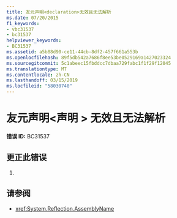 ```yaml
---
title: 友元声明<declaration>无效且无法解析
ms.date: 07/20/2015
f1_keywords:
- vbc31537
- bc31537
helpviewer_keywords:
- BC31537
ms.assetid: a5b88d90-ce11-44cb-8df2-457f661a553b
ms.openlocfilehash: 89f5db542a7686f8ee53be0529169a1427023324
ms.sourcegitcommit: 5c1abeec15fbddcc7dbaa729fabc1f1f29f12045
ms.translationtype: MT
ms.contentlocale: zh-CN
ms.lasthandoff: 03/15/2019
ms.locfileid: "58030740"
---
```

# <a name="friend-declaration-declaration-is-invalid-and-cannot-be-resolved"></a>友元声明\<声明 > 无效且无法解析
**错误 ID:** BC31537  
  
## <a name="to-correct-this-error"></a>更正此错误  
  
1.  
  
## <a name="see-also"></a>请参阅

- <xref:System.Reflection.AssemblyName>
